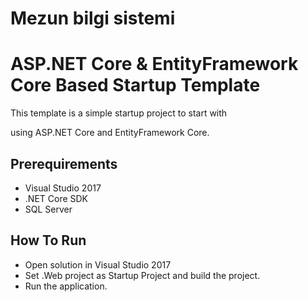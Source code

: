 # Mezun bilgi sistemi 


# ASP.NET Core & EntityFramework Core Based Startup Template


This template is a simple startup project to start with 

using ASP.NET Core and EntityFramework Core.

## Prerequirements

* Visual Studio 2017
* .NET Core SDK
* SQL Server

## How To Run

* Open solution in Visual Studio 2017
* Set .Web project as Startup Project and build the project.
* Run the application.
